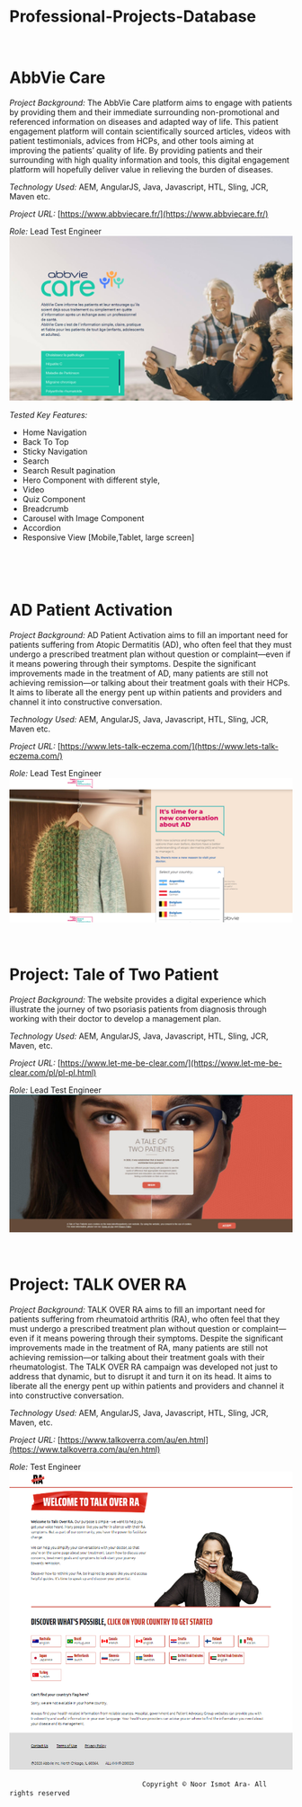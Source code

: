 # Professional-Projects-Database
<br>

# **AbbVie Care**

_Project Background:_  The AbbVie Care platform aims to engage with patients by providing them and their immediate surrounding non-promotional and referenced information on diseases and adapted way of life. This patient engagement platform will contain scientifically sourced articles, videos with patient testimonials, advices from HCPs, and other tools aiming at improving the patients’ quality of life. By providing patients and their surrounding with high quality information and tools, this digital engagement platform will hopefully deliver value in relieving the burden of diseases.

_Technology Used:_ AEM, AngularJS, Java, Javascript, HTL, Sling, JCR, Maven etc.

_Project URL:_ [https://www.abbviecare.fr/](https://www.abbviecare.fr/)

_Role:_ Lead Test Engineer
<br>
![HomePage](AbbvieCare.png)

_Tested Key Features:_ 
 * Home Navigation
 * Back To Top
 * Sticky Navigation
 * Search
 * Search Result pagination
 * Hero Component with different style,
 * Video 
 * Quiz Component
 * Breadcrumb
* Carousel with Image Component
* Accordion
* Responsive View [Mobile,Tablet, large screen]

<br><br><br>
# **AD Patient Activation**

_Project Background:_  AD Patient Activation aims to fill an important need for patients suffering from Atopic Dermatitis (AD), who often feel that they must undergo a prescribed treatment plan without question or complaint—even if it means powering through their symptoms. Despite the significant improvements made in the treatment of AD, many patients are still not achieving remission—or talking about their treatment goals with their HCPs. It aims to liberate all the energy pent up within patients and providers and channel it into constructive conversation.

_Technology Used:_ AEM, AngularJS, Java, Javascript, HTL, Sling, JCR, Maven etc.

_Project URL:_ [https://www.lets-talk-eczema.com/](https://www.lets-talk-eczema.com/)

_Role:_ Lead Test Engineer
<br>
![HomePage](letstalkeczema.png)
<br><br><br>
# **Project: Tale of Two Patient**

_Project Background:_  The website provides a digital experience which illustrate the journey of two psoriasis patients from diagnosis through working with their doctor  to develop a management plan.

_Technology Used:_ AEM, AngularJS, Java, Javascript, HTL, Sling, JCR, Maven, etc.

_Project URL:_ [https://www.let-me-be-clear.com/](https://www.let-me-be-clear.com/pl/pl-pl.html)


_Role:_ Lead Test Engineer
<br>
![HomePage](TOTP.jpg)
<br><br><br>

# **Project: TALK OVER RA**

_Project Background:_ TALK OVER RA aims to fill an important need for patients suffering from rheumatoid arthritis (RA), who often feel that they must undergo a prescribed treatment plan without question or complaint—even if it means powering through their symptoms. Despite the significant improvements made in the treatment of RA, many patients are still not achieving remission—or talking about their treatment goals with their rheumatologist. The TALK OVER RA campaign was developed not just to address that dynamic, but to disrupt it and turn it on its head. It aims to liberate all the energy pent up within patients and providers and channel it into constructive conversation. 

_Technology Used:_ AEM, AngularJS, Java, Javascript, HTL, Sling, JCR, Maven, etc.

_Project URL:_ [https://www.talkoverra.com/au/en.html](https://www.talkoverra.com/au/en.html)

_Role:_ Test Engineer
<br>
![HomePage](TORA.png)











                                     Copyright © Noor Ismot Ara- All rights reserved
